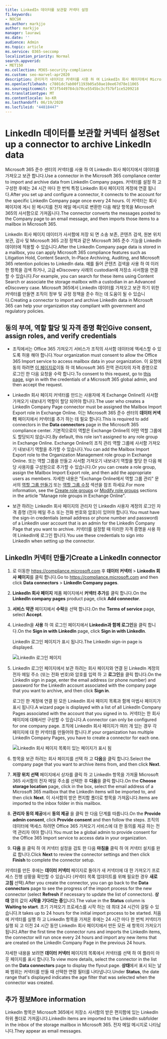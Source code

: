 ```yaml
---
title: LinkedIn 데이터를 보관할 커넥터 설정
f1.keywords:
- NOCSH
ms.author: markjjo
author: markjjo
manager: laurawi
ms.date: ''
audience: Admin
ms.topic: article
ms.service: O365-seccomp
localization_priority: Normal
search.appverid:
- MET150
ms.collection: M365-security-compliance
ms.custom: seo-marvel-apr2020
description: 관리자가 네이티브 커넥터를 사용 하 여 LinkedIn 회사 페이지에서 Microsoft 365로 데이터를 가져오는 &를 설정 하는 방법을 알아봅니다.
ms.openlocfilehash: c7801dc7ab00f1193b05a50ae10ee67d78e11065
ms.sourcegitcommit: 973f5449784cb70ce5545bc3cf57bf1ce5209218
ms.translationtype: MT
ms.contentlocale: ko-KR
ms.lasthandoff: 06/19/2020
ms.locfileid: "44818447"
---
```

# <a name="set-up-a-connector-to-archive-linkedin-data"></a><span data-ttu-id="3f1db-103">LinkedIn 데이터를 보관할 커넥터 설정</span><span class="sxs-lookup"><span data-stu-id="3f1db-103">Set up a connector to archive LinkedIn data</span></span>

<span data-ttu-id="3f1db-104">Microsoft 365 준수 센터의 커넥터를 사용 하 여 LinkedIn 회사 페이지에서 데이터를 가져오고 보관 합니다.</span><span class="sxs-lookup"><span data-stu-id="3f1db-104">Use a connector in the Microsoft 365 compliance center to import and archive data from LinkedIn Company pages.</span></span> <span data-ttu-id="3f1db-105">커넥터를 설정 하 고 구성한 후에는 24 시간 마다 한 번씩 특정 LinkedIn 회사 페이지의 계정에 연결 됩니다.</span><span class="sxs-lookup"><span data-stu-id="3f1db-105">After you set up and configure a connector, it connects to the account for the specific LinkedIn Company page once every 24 hours.</span></span> <span data-ttu-id="3f1db-106">이 커넥터는 회사 페이지에 게시 된 메시지를 전자 메일 메시지로 변환한 다음 해당 항목을 Microsoft 365의 사서함으로 가져옵니다.</span><span class="sxs-lookup"><span data-stu-id="3f1db-106">The connector converts the messages posted to the Company page to an email message, and then imports those items to a mailbox in Microsoft 365.</span></span>

<span data-ttu-id="3f1db-107">LinkedIn 회사 페이지 데이터가 사서함에 저장 되 면 소송 보존, 콘텐츠 검색, 원본 위치 보관, 감사 및 Microsoft 365 고정 정책과 같은 Microsoft 365 준수 기능을 LinkedIn 데이터에 적용할 수 있습니다.</span><span class="sxs-lookup"><span data-stu-id="3f1db-107">After the LinkedIn Company page data is stored in a mailbox, you can apply Microsoft 365 compliance features such as Litigation Hold, Content Search, In-Place Archiving, Auditing, and Microsoft 365 retention policies to LinkedIn data.</span></span> <span data-ttu-id="3f1db-108">예를 들어 콘텐츠 검색을 사용 하 여 이러한 항목을 검색 하거나, 고급 eDiscovery 사례의 custodian에 저장소 사서함을 연결할 수 있습니다.</span><span class="sxs-lookup"><span data-stu-id="3f1db-108">For example, you can search for these items using Content Search or associate the storage mailbox with a custodian in an Advanced eDiscovery case.</span></span> <span data-ttu-id="3f1db-109">Microsoft 365에서 LinkedIn 데이터를 가져오고 보관 하기 위한 커넥터를 만들면 조직이 정부 및 규정 정책을 준수 하는 데 도움이 될 수 있습니다.</span><span class="sxs-lookup"><span data-stu-id="3f1db-109">Creating a connector to import and archive LinkedIn data in Microsoft 365 can help your organization stay compliant with government and regulatory policies.</span></span>

## <a name="give-consent-assign-roles-and-verify-credentials"></a><span data-ttu-id="3f1db-110">동의 부여, 역할 할당 및 자격 증명 확인</span><span class="sxs-lookup"><span data-stu-id="3f1db-110">Give consent, assign roles, and verify credentials</span></span>

- <span data-ttu-id="3f1db-111">조직에서는 Office 365 가져오기 서비스가 조직의 사서함 데이터에 액세스할 수 있도록 허용 해야 합니다.</span><span class="sxs-lookup"><span data-stu-id="3f1db-111">Your organization must consent to allow the Office 365 Import service to access mailbox data in your organization.</span></span> <span data-ttu-id="3f1db-112">이 요청에 동의 하려면 [이 페이지로](https://login.microsoftonline.com/common/oauth2/authorize?client_id=570d0bec-d001-4c4e-985e-3ab17fdc3073&response_type=code&redirect_uri=https://portal.azure.com/&nonce=1234&prompt=admin_consent)이동 하 여 Microsoft 365 전역 관리자의 자격 증명으로 로그인 한 다음 요청을 수락 합니다.</span><span class="sxs-lookup"><span data-stu-id="3f1db-112">To consent to this request, go to [this page](https://login.microsoftonline.com/common/oauth2/authorize?client_id=570d0bec-d001-4c4e-985e-3ab17fdc3073&response_type=code&redirect_uri=https://portal.azure.com/&nonce=1234&prompt=admin_consent), sign in with the credentials of a Microsoft 365 global admin, and then accept the request.</span></span>

- <span data-ttu-id="3f1db-113">LinkedIn 회사 페이지 커넥터를 만드는 사용자에 게 Exchange Online의 사서함 가져오기 내보내기 역할이 할당 되어야 합니다.</span><span class="sxs-lookup"><span data-stu-id="3f1db-113">The user who creates a LinkedIn Company Page connector must be assigned the Mailbox Import Export role in Exchange Online.</span></span> <span data-ttu-id="3f1db-114">이는 Microsoft 365 준수 센터의 **데이터 커넥터** 페이지에서 커넥터를 추가 하는 데 필요 합니다.</span><span class="sxs-lookup"><span data-stu-id="3f1db-114">This is required to add connectors in the **Data connectors** page in the Microsoft 365 compliance center.</span></span> <span data-ttu-id="3f1db-115">기본적으로이 역할은 Exchange Online의 어떤 역할 그룹에도 할당되지 않습니다.</span><span class="sxs-lookup"><span data-stu-id="3f1db-115">By default, this role isn't assigned to any role group in Exchange Online.</span></span> <span data-ttu-id="3f1db-116">Exchange Online의 조직 관리 역할 그룹에 사서함 가져오기 내보내기 역할을 추가할 수 있습니다.</span><span class="sxs-lookup"><span data-stu-id="3f1db-116">You can add the Mailbox Import Export role to the Organization Management role group in Exchange Online.</span></span> <span data-ttu-id="3f1db-117">또는 역할 그룹을 만들고 사서함 가져오기 내보내기 역할을 할당 한 다음 해당 사용자를 구성원으로 추가할 수 있습니다.</span><span class="sxs-lookup"><span data-stu-id="3f1db-117">Or you can create a role group, assign the Mailbox Import Export role, and then add the appropriate users as members.</span></span> <span data-ttu-id="3f1db-118">자세한 내용은 "Exchange Online에서 역할 그룹 관리" 문서의 [역할 그룹 만들기](https://docs.microsoft.com/Exchange/permissions-exo/role-groups#create-role-groups) 또는 [역할 그룹 수정](https://docs.microsoft.com/Exchange/permissions-exo/role-groups#modify-role-groups) 섹션을 참조 하세요.</span><span class="sxs-lookup"><span data-stu-id="3f1db-118">For more information, see the [Create role groups](https://docs.microsoft.com/Exchange/permissions-exo/role-groups#create-role-groups) or [Modify role groups](https://docs.microsoft.com/Exchange/permissions-exo/role-groups#modify-role-groups) sections in the article "Manage role groups in Exchange Online".</span></span>

- <span data-ttu-id="3f1db-119">보관 하려는 LinkedIn 회사 페이지의 관리자 인 LinkedIn 사용자 계정의 로그인 자격 증명 (전자 메일 주소 또는 전화 번호와 암호)이 있어야 합니다.</span><span class="sxs-lookup"><span data-stu-id="3f1db-119">You must have the sign-in credentials (email address or phone number and password) of a LinkedIn user account that is an admin for the LinkedIn Company Page that you want to archive.</span></span> <span data-ttu-id="3f1db-120">커넥터를 설정할 때 이러한 자격 증명을 사용 하 여 LinkedIn에 로그인 합니다.</span><span class="sxs-lookup"><span data-stu-id="3f1db-120">You use these credentials to sign into LinkedIn when setting up the connector.</span></span>

## <a name="create-a-linkedin-connector"></a><span data-ttu-id="3f1db-121">LinkedIn 커넥터 만들기</span><span class="sxs-lookup"><span data-stu-id="3f1db-121">Create a LinkedIn connector</span></span>

1. <span data-ttu-id="3f1db-122">로 이동한 <https://compliance.microsoft.com> 후 **데이터 커넥터**  >  **LinkedIn 회사 페이지**를 클릭 합니다.</span><span class="sxs-lookup"><span data-stu-id="3f1db-122">Go to <https://compliance.microsoft.com> and then click **Data connectors** > **LinkedIn Company pages**.</span></span>

2. <span data-ttu-id="3f1db-123">**LinkedIn 회사 페이지** 제품 페이지에서 **커넥터 추가**를 클릭 합니다.</span><span class="sxs-lookup"><span data-stu-id="3f1db-123">On the **LinkedIn company pages** product page, click **Add connector**.</span></span>

3. <span data-ttu-id="3f1db-124">**서비스 약관** 페이지에서 **수락**을 선택 합니다.</span><span class="sxs-lookup"><span data-stu-id="3f1db-124">On the **Terms of service** page, select **Accept**.</span></span>

4. <span data-ttu-id="3f1db-125">LinkedIn을 **사용** 하 여 로그인 페이지에서 **Linkedin과 함께 로그인**을 클릭 합니다.</span><span class="sxs-lookup"><span data-stu-id="3f1db-125">On the **Sign in with LinkedIn** page, click **Sign in with LinkedIn**.</span></span>

   <span data-ttu-id="3f1db-126">LinkedIn 로그인 페이지가 표시 됩니다.</span><span class="sxs-lookup"><span data-stu-id="3f1db-126">The LinkedIn sign-in page is displayed.</span></span>

   ![LinkedIn 로그인 페이지](../media/LinkedInSigninPage.png)

5. <span data-ttu-id="3f1db-128">LinkedIn 로그인 페이지에서 보관 하려는 회사 페이지와 연결 된 LinkedIn 계정의 전자 메일 주소 (또는 전화 번호)와 암호를 입력 하 고 **로그인**을 클릭 합니다.</span><span class="sxs-lookup"><span data-stu-id="3f1db-128">On the LinkedIn sign in page, enter the email address (or phone number) and password for the LinkedIn account associated with the company page that you want to archive, and then click **Sign in**.</span></span>

   <span data-ttu-id="3f1db-129">로그인 한 계정에 연결 된 모든 LinkedIn 회사 페이지 목록과 함께 마법사 페이지가 표시 됩니다.</span><span class="sxs-lookup"><span data-stu-id="3f1db-129">A wizard page is displayed with a list of all LinkedIn Company Pages associated with the account that you signed in to.</span></span> <span data-ttu-id="3f1db-130">커넥터는 한 회사 페이지에 대해서만 구성할 수 있습니다.</span><span class="sxs-lookup"><span data-stu-id="3f1db-130">A connector can only be configured for one company page.</span></span> <span data-ttu-id="3f1db-131">조직에 LinkedIn 회사 페이지가 여러 개 있는 경우 각 페이지에 대 한 커넥터를 만들어야 합니다.</span><span class="sxs-lookup"><span data-stu-id="3f1db-131">If your organization has multiple LinkedIn Company Pages, you have to create a connector for each one.</span></span>

   ![LinkedIn 회사 페이지 목록이 있는 페이지가 표시 됨](../media/LinkedInSelectCompanyPage.png)

6. <span data-ttu-id="3f1db-133">항목을 보관 하려는 회사 페이지를 선택 하 고 **다음**을 클릭 합니다.</span><span class="sxs-lookup"><span data-stu-id="3f1db-133">Select the company page that you want to archive items from, and then click **Next**.</span></span>

7. <span data-ttu-id="3f1db-134">**저장 위치 선택** 페이지에서 상자를 클릭 하 고 LinkedIn 항목을 가져올 Microsoft 365 사서함의 전자 메일 주소를 선택한 후 **다음**을 클릭 합니다.</span><span class="sxs-lookup"><span data-stu-id="3f1db-134">On the **Choose storage location** page, click in the box, select the email address of a Microsoft 365 mailbox that the LinkedIn items will be imported to, and then click **Next**.</span></span> <span data-ttu-id="3f1db-135">이 사서함의 받은 편지함 폴더로 항목을 가져옵니다.</span><span class="sxs-lookup"><span data-stu-id="3f1db-135">Items are imported to the inbox folder in this mailbox.</span></span>

8. <span data-ttu-id="3f1db-136">**관리자 동의 제공**에서 **동의 제공** 을 클릭 한 다음 단계를 따릅니다.</span><span class="sxs-lookup"><span data-stu-id="3f1db-136">On the **Provide admin consent**, click **Provide consent** and then follow the steps.</span></span> <span data-ttu-id="3f1db-137">조직의 데이터에 액세스 하려면 Office 365 가져오기 서비스에 대 한 동의를 제공 하는 전역 관리자 여야 합니다.</span><span class="sxs-lookup"><span data-stu-id="3f1db-137">You must be a global admin to provide consent for the Office 365 Import service to access data in your organization.</span></span>

9. <span data-ttu-id="3f1db-138">**다음** 을 클릭 하 여 커넥터 설정을 검토 한 다음 **마침을** 클릭 하 여 커넥터 설치를 완료 합니다.</span><span class="sxs-lookup"><span data-stu-id="3f1db-138">Click **Next** to review the connector settings and then click **Finish** to complete the connector setup.</span></span>

<span data-ttu-id="3f1db-139">커넥터를 만든 후에는 **데이터 커넥터** 페이지로 돌아가 새 커넥터에 대 한 가져오기 프로세스 진행 상황을 확인할 수 있습니다 (커넥터 목록 업데이트를 위해 필요한 경우 **새로 고침** 선택).</span><span class="sxs-lookup"><span data-stu-id="3f1db-139">After you create the connector, you can go back to the **Data connectors** page to see the progress of the import process for the new connector (select **Refresh** if necessary to update the list of connectors).</span></span> <span data-ttu-id="3f1db-140">**상태** 열의 값이 **시작을 기다리는 중**입니다.</span><span class="sxs-lookup"><span data-stu-id="3f1db-140">The value in the **Status** column is **Waiting to start**.</span></span> <span data-ttu-id="3f1db-141">초기 가져오기 프로세스를 시작 하는 데 최대 24 시간이 걸릴 수 있습니다.</span><span class="sxs-lookup"><span data-stu-id="3f1db-141">It takes up to 24 hours for the initial import process to be started.</span></span> <span data-ttu-id="3f1db-142">처음에 커넥터를 실행 하 고 LinkedIn 항목을 가져온 후에는 24 시간 마다 한 번씩 커넥터가 실행 되 고 이전 24 시간 동안 LinkedIn 회사 페이지에서 만든 모든 새 항목이 가져오기 됩니다.</span><span class="sxs-lookup"><span data-stu-id="3f1db-142">After the first time the connector runs and imports the LinkedIn items, the connector will run once every 24 hours and import any new items that are created on the LinkedIn Company Page in the previous 24 hours.</span></span>

<span data-ttu-id="3f1db-143">자세한 내용을 보려면 **데이터 커넥터** 페이지의 목록에서 커넥터를 선택 하 여 플라이 아웃 페이지를 표시 합니다.</span><span class="sxs-lookup"><span data-stu-id="3f1db-143">To view more details, select the connector in the list on the **Data connectors** page to display the flyout page.</span></span> <span data-ttu-id="3f1db-144">**상태**에서 표시 되는 날짜 범위는 커넥터를 만들 때 선택한 연령 필터를 나타냅니다.</span><span class="sxs-lookup"><span data-stu-id="3f1db-144">Under **Status**, the date range that's displayed indicates the age filter that was selected when the connector was created.</span></span>

## <a name="more-information"></a><span data-ttu-id="3f1db-145">추가 정보</span><span class="sxs-lookup"><span data-stu-id="3f1db-145">More information</span></span>

<span data-ttu-id="3f1db-146">LinkedIn 항목은 Microsoft 365에서 저장소 사서함의 받은 편지함에 있는 LinkedIn 하위 폴더로 가져옵니다.</span><span class="sxs-lookup"><span data-stu-id="3f1db-146">LinkedIn items are imported to the LinkedIn subfolder in the inbox of the storage mailbox in Microsoft 365.</span></span> <span data-ttu-id="3f1db-147">전자 메일 메시지로 나타납니다.</span><span class="sxs-lookup"><span data-stu-id="3f1db-147">They appear as email messages.</span></span>
